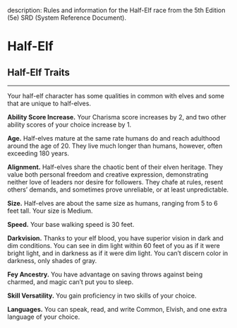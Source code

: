 description: Rules and information for the Half-Elf race from the 5th Edition (5e) SRD (System Reference Document).

# Half-Elf 
## Half-Elf Traits 
- - -
Your half-elf character has some qualities in common with elves and some that are unique to half-elves. 

**Ability Score Increase.** Your Charisma score increases by 2, and two other ability scores of your choice increase by 1. 

**Age.** Half-elves mature at the same rate humans do and reach adulthood around the age of 20. They live much longer than humans, however, often exceeding 180 years. 

**Alignment.** Half-elves share the chaotic bent of their elven heritage. They value both personal freedom and creative expression, demonstrating neither love of leaders nor desire for followers. They chafe at rules, resent others’ demands, and sometimes prove unreliable, or at least unpredictable. 

**Size.** Half-elves are about the same size as humans, ranging from 5 to 6 feet tall. Your size is Medium. 

**Speed.** Your base walking speed is 30 feet. 

**Darkvision.** Thanks to your elf blood, you have superior vision in dark and dim conditions. You can see in dim light within 60 feet of you as if it were bright light, and in darkness as if it were dim light. You can’t discern color in darkness, only shades of gray. 

**Fey Ancestry.** You have advantage on saving throws against being charmed, and magic can’t put you to sleep. 

**Skill Versatility.** You gain proficiency in two skills of your choice. 

**Languages.** You can speak, read, and write Common, Elvish, and one extra language of your choice.